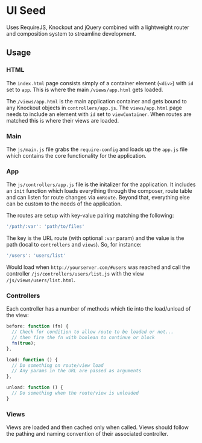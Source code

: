 # UI Seed

Uses RequireJS, Knockout and jQuery combined with a lightweight router and
composition system to streamline development.

## Usage

### HTML

The `index.html` page consists simply of a container element (`<div>`) with `id`
set to `app`. This is where the main `/views/app.html` gets loaded.

The `/views/app.html` is the main application container and gets bound to any
Knockout objects in `controllers/app.js`. The `views/app.html` page needs to include
an element with `id` set to `viewContainer`. When routes are matched this is where
their views are loaded.

### Main

The `js/main.js` file grabs the `require-config` and loads up the `app.js` file
which contains the core functionality for the application.

### App

The `js/controllers/app.js` file is the initalizer for the application. It includes
an `init` function which loads everything through the composer, route table and
can listen for route changes via `onRoute`. Beyond that, everything else can be
custom to the needs of the application.

The routes are setup with key-value pairing matching the following:

```javascript
'/path/:var': 'path/to/files'
```

The key is the URL route (with optional `:var` param) and the value is the path
(local to `controllers` and `views`). So, for instance:

```javascript
'/users': 'users/list'
```

Would load when `http://yourserver.com/#users` was reached and call the controller
`/js/controllers/users/list.js` with the view `/js/views/users/list.html`.

### Controllers

Each controller has a number of methods which tie into the load/unload of the view:

```javascript
before: function (fn) {
  // Check for condition to allow route to be loaded or not...
  // then fire the fn with boolean to continue or block
  fn(true);
},

load: function () {
  // Do something on route/view load
  // Any params in the URL are passed as arguments
},

unload: function () {
  // Do something when the route/view is unloaded
}
```

### Views

Views are loaded and then cached only when called. Views should follow the pathing
and naming convention of their associated controller.